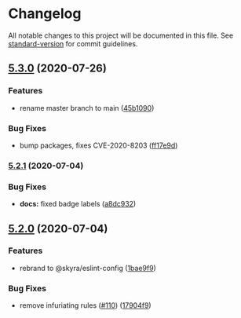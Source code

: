 # Changelog

All notable changes to this project will be documented in this file. See [standard-version](https://github.com/conventional-changelog/standard-version) for commit guidelines.

## [5.3.0](https://github.com/skyra-project/eslint-config/compare/v5.2.1...v5.3.0) (2020-07-26)


### Features

* rename master branch to main ([45b1090](https://github.com/skyra-project/eslint-config/commit/45b1090000ef357ccb931fcf7d3d46db2ccf3014))


### Bug Fixes

* bump packages, fixes CVE-2020-8203 ([ff17e9d](https://github.com/skyra-project/eslint-config/commit/ff17e9d85287712c95e523080f39eaf0dd21a36d))

### [5.2.1](https://github.com/skyra-project/eslint-config/compare/v5.2.0...v5.2.1) (2020-07-04)


### Bug Fixes

* **docs:** fixed badge labels ([a8dc932](https://github.com/skyra-project/eslint-config/commit/a8dc9326b490ce52db77f48de0b0e4afe2030df3))

## [5.2.0](https://github.com/skyra-project/eslint-config/compare/v3.0.0...v5.2.0) (2020-07-04)


### Features

* rebrand to @skyra/eslint-config ([1bae9f9](https://github.com/skyra-project/eslint-config/commit/1bae9f95d9c04b7478be879ff2c1d04b6b499f6d))


### Bug Fixes

* remove infuriating rules ([#110](https://github.com/skyra-project/eslint-config/issues/110)) ([17904f9](https://github.com/skyra-project/eslint-config/commit/17904f935484d51479f5bcd861e8c6e4ec89a432))
